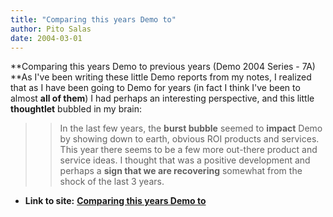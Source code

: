 ```yaml
---
title: "Comparing this years Demo to"
author: Pito Salas
date: 2004-03-01
---
```


**Comparing this years Demo to previous years (Demo 2004 Series - 7A)  **As
I've been writing these little Demo reports from my notes, I realized  that as
I have been going to Demo for years (in fact I think I've been to almost **all
of them**) I had perhaps an interesting perspective, and this little
**thoughtlet** bubbled in my brain:

>>

>>  
>
>>

>> In the last few years, the **burst bubble** seemed to **impact** Demo by
showing down to earth, obvious ROI products and services. This year there
seems to be a few more out-there product and service ideas. I thought that was
a positive development and perhaps a **sign that we are recovering** somewhat
from the shock of the last 3 years.


* **Link to site:** **[Comparing this years Demo to](None)**
